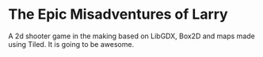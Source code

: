 The Epic Misadventures of Larry
==========================
A 2d shooter game in the making based on LibGDX, Box2D and maps made using Tiled. It is going to be awesome.
